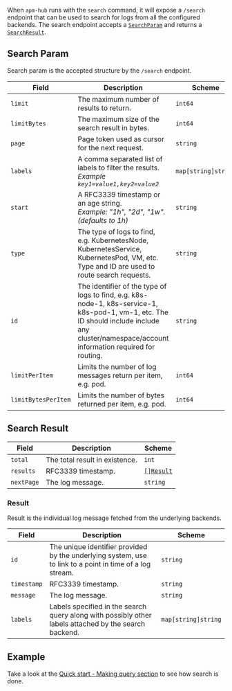When `apm-hub` runs with the `search` command, it will expose a `/search` endpoint that can be used to search for logs from all the configured backends. The search endpoint accepts a [`SearchParam`](#search-param) and returns a [`SearchResult`](#search-result).

## Search Param

Search param is the accepted structure by the `/search` endpoint.

| Field               | Description                                                                                                                                                                                     | Scheme              | Required   |
| ------------------- | ----------------------------------------------------------------------------------------------------------------------------------------------------------------------------------------------- | ------------------- | ---------- |
| `limit`             | The maximum number of results to return.                                                                                                                                                        | `int64`             | `optional` |
| `limitBytes`        | The maximum size of the search result in bytes.                                                                                                                                                 | `int64`             | `optional` |
| `page`              | Page token used as cursor for the next request.                                                                                                                                                 | `string`            | `optional` |
| `labels`            | A comma separated list of labels to filter the results.<br>_Example `key1=value1,key2=value2`_                                                                                                  | `map[string]string` | `optional` |
| `start`             | A RFC3339 timestamp or an age string.<br>_Example: "1h", "2d", "1w". (defaults to 1h)_                                                                                                          | `string`            | `optional` |
| `type`              | The type of logs to find, e.g. KubernetesNode, KubernetesService, KubernetesPod, VM, etc. Type and ID are used to route search requests.                                                        | `string`            | `optional` |
| `id`                | The identifier of the type of logs to find, e.g. k8s-node-1, k8s-service-1, k8s-pod-1, vm-1, etc. The ID should include include any cluster/namespace/account information required for routing. | `string`            | `optional` |
| `limitPerItem`      | Limits the number of log messages return per item, e.g. pod.                                                                                                                                    | `int64`             | `optional` |
| `limitBytesPerItem` | Limits the number of bytes returned per item, e.g. pod.                                                                                                                                         | `int64`             | `optional` |

## Search Result

| Field      | Description                    | Scheme                |
| ---------- | ------------------------------ | --------------------- |
| `total`    | The total result in existence. | `int`                 |
| `results`  | RFC3339 timestamp.             | [`[]Result`](#result) |
| `nextPage` | The log message.               | `string`              |

### Result

Result is the individual log message fetched from the underlying backends.

| Field       | Description                                                                                              | Scheme              |
| ----------- | -------------------------------------------------------------------------------------------------------- | ------------------- |
| `id`        | The unique identifier provided by the underlying system, use to link to a point in time of a log stream. | `string`            |
| `timestamp` | RFC3339 timestamp.                                                                                       | `string`            |
| `message`   | The log message.                                                                                         | `string`            |
| `labels`    | Labels specified in the search query along with possibly other labels attached by the search backend.    | `map[string]string` |

## Example

Take a look at the [Quick start - Making query section](../quick-start.md#3-make-a-query) to see how search is done.
